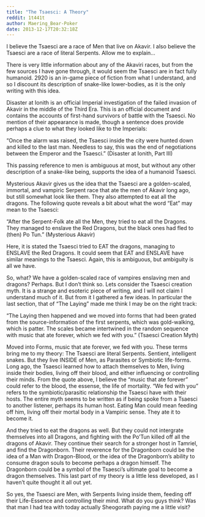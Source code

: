 ```yaml
---
title: "The Tsaesci: A Theory"
reddit: 1t441t
author: Maering_Bear-Poker
date: 2013-12-17T20:32:18Z
---
```


I believe the Tsaesci are a race of Men that live on Akavir. I also believe the Tsaesci are a race of literal Serpents. Allow me to explain…

There is very little information about any of the Akaviri races, but from the few sources I have gone through, it would seem the Tsaesci are in fact fully humanoid. 2920 is an in-game piece of fiction from what I understand, and so I discount its description of snake-like lower-bodies, as it is the only writing with this idea. 

Disaster at Ionith is an official Imperial investigation of the failed invasion of Akavir in the middle of the Third Era. This is an official document and contains the accounts of first-hand survivors of battle with the Tsaesci. No mention of their appearance is made, though a sentence does provide perhaps a clue to what they looked like to the Imperials:

“Once the alarm was raised, the Tsaesci inside the city were hunted down and killed to the last man. Needless to say, this was the end of negotiations between the Emperor and the Tsaesci.” (Disaster at Ionith, Part III)

This passing reference to men is ambiguous at most, but without any other description of a snake-like being, supports the idea of a humanoid Tsaesci.

Mysterious Akavir  gives us the idea that the Tsaesci are a golden-scaled, immortal, and vampiric Serpent race that ate the men of Akavir long ago, but still somewhat look like them. They also attempted to eat all the dragons. The following quote reveals a bit about what the word “Eat” may mean to the Tsaesci:

“After the Serpent-Folk ate all the Men, they tried to eat all the Dragons. They managed to enslave the Red Dragons, but the black ones had fled to (then) Po Tun.”  (Mysterious Akavir)

Here, it is stated the Tsaesci tried to EAT the dragons, managing to ENSLAVE the Red Dragons. It could seem that EAT and ENSLAVE have similar meanings to the Tsaesci. Again, this is ambiguous, but ambiguity is all we have. 

So, what? We have a golden-scaled race of vampires enslaving men and dragons? Perhaps. But I don’t think so. Lets consider the Tsaesci creation myth. It is a strange and esoteric piece of writing, and I will not claim I understand much of it. But from it I gathered a few ideas. In particular the last section, that of 
“The Laying” made me think I may be on the right track:
 
“The Laying then happened and we moved into forms that had been grated from the source-information of the first serpents, which was gold-walking, which is patter. The scales became intertwined in the random sequence with music that ate forever, which we fed with you.” (Tsaesci Creation Myth)

Moved into Forms, music that ate forever, we fed with you. 
These terms bring me to my theory: The Tsaesci are literal Serpents. Sentient, intelligent snakes. But they live INSIDE of Men, as Parasites or Symbiotic life-forms. Long ago, the Tsaesci learned how to attach themselves to Men, living inside their bodies, living off their blood, and either influencing or controlling their minds. From the quote above, I believe the “music that ate forever” could refer to the blood, the essense, the life of mortality. “We fed with you” refers to the symbiotic/parasitic relationship the Tsaesci have with their hosts. The entire myth seems to be written as if being spoke from a Tsaesci to another listener, perhaps its human host. Eating Man could mean feeding off him, living off their mortal body in a Vampiric sense. They ate it to become it. 

And they tried to eat the dragons as well. But they could not intergrate themselves into all Dragons, and fighting with the Po’Tun killed off all the dragons of Akavir. They continue their search for a stronger host in Tamriel, and find the Dragonborn. Their reverence for the Dragonborn could be the idea of a Man with Dragon-Blood, or the idea of the Dragonborn’s ability to consume dragon souls to become perhaps a dragon himself. The Dragonborn could be a symbol of the Tsaesci’s ultimate goal to become a dragon themselves. This last part of my theory is a little less developed, as I haven’t quite thought it all out yet. 

So yes, the Tsaesci are Men, with Serpents living inside them, feeding off their Life-Essence and controlling their mind. What do you guys think? Was that man I had tea with today actually Sheogorath paying me a little visit?

